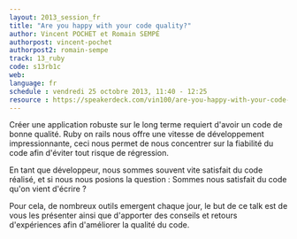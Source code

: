 ```yaml
---
layout: 2013_session_fr
title: "Are you happy with your code quality?"
author: Vincent POCHET et Romain SEMPÉ
authorpost: vincent-pochet
authorpost2: romain-sempe
track: 13_ruby
code: s13rb1c
web:
language: fr
schedule : vendredi 25 octobre 2013, 11:40 - 12:25
resource : https://speakerdeck.com/vin100/are-you-happy-with-your-code-quality
---
```


Créer une application robuste sur le long terme requiert d'avoir un code de bonne qualité. Ruby on rails nous offre une vitesse de développement impressionnante, ceci nous permet de nous concentrer sur la fiabilité du code afin d'éviter tout risque de régression.

En tant que développeur, nous sommes souvent vite satisfait du code réalisé, et si nous nous posions la question : Sommes nous satisfait du code qu'on vient d'écrire ?

Pour cela, de nombreux outils emergent chaque jour, le but de ce talk est de vous les présenter ainsi que d'apporter des conseils et retours d'expériences afin d'améliorer la qualité du code.
